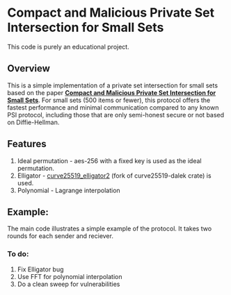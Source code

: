 # Compact and Malicious Private Set Intersection for Small Sets

This code is purely an educational project.

## Overview
This is a simple implementation of a private set intersection for small sets based on the paper   [**Compact and Malicious Private Set Intersection for Small Sets**](https://eprint.iacr.org/2021/1159). For small sets (500 items or fewer), this protocol offers the fastest performance and minimal communication compared to any known PSI protocol, including those that are only semi-honest secure or not based on Diffie-Hellman. 

## Features
1. Ideal permutation - aes-256 with a fixed key is used as the ideal permutation.
2. Elligator - [curve25519_elligator2](https://docs.rs/curve25519-elligator2/latest/curve25519_elligator2/index.html) (fork of curve25519-dalek crate) is used.
3. Polynomial - Lagrange interpolation

## Example:
The main code illustrates a simple example of the protocol. It takes two rounds for each sender and reciever.
### To do:
1. Fix Elligator bug
2. Use FFT for polynomial interpolation
3. Do a clean sweep for vulnerabilities